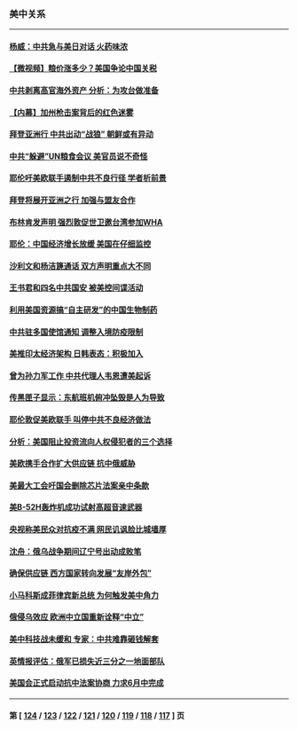 ### 美中关系
---
#### [杨威：中共急与美日对话 火药味浓](../../pages/nf1412576/n13740330.md) 
#### [【微视频】粮价涨多少？美国争论中国关税](../../pages/nf1412576/n13740815.md) 
#### [中共剥离高官海外资产 分析：为攻台做准备](../../pages/nf1412576/n13740959.md) 
#### [【内幕】加州枪击案背后的红色迷雾](../../pages/nf1412576/n13740526.md) 
#### [拜登亚洲行 中共出动“战狼” 朝鲜或有异动](../../pages/nf1412576/n13740664.md) 
#### [中共“躲避”UN粮食会议 美官员说不奇怪](../../pages/nf1412576/n13740742.md) 
#### [耶伦吁美欧联手遏制中共不良行径 学者析前景](../../pages/nf1412576/n13740600.md) 
#### [拜登将展开亚洲之行 加强与盟友合作](../../pages/nf1412576/n13740583.md) 
#### [布林肯发声明 强烈敦促世卫邀台湾参加WHA](../../pages/nf1412576/n13740190.md) 
#### [耶伦：中国经济增长放缓 美国在仔细监控](../../pages/nf1412576/n13740151.md) 
#### [沙利文和杨洁篪通话 双方声明重点大不同](../../pages/nf1412576/n13740117.md) 
#### [王书君和四名中共国安 被美控间谍活动](../../pages/nf1412576/n13740137.md) 
#### [利用美国资源搞“自主研发”的中国生物制药](../../pages/nf1412576/n13740112.md) 
#### [中共驻多国使馆通知 调整入境防疫限制](../../pages/nf1412576/n13739965.md) 
#### [美推印太经济架构 日韩表态：积极加入](../../pages/nf1412576/n13739958.md) 
#### [曾为孙力军工作 中共代理人韦恩遭美起诉](../../pages/nf1412576/n13739487.md) 
#### [传黑匣子显示：东航班机俯冲坠毁是人为导致](../../pages/nf1412576/n13739368.md) 
#### [耶伦敦促美欧联手 叫停中共不良经济做法](../../pages/nf1412576/n13739348.md) 
#### [分析：美国阻止投资流向人权侵犯者的三个选择](../../pages/nf1412576/n13739120.md) 
#### [美欧携手合作扩大供应链 抗中俄威胁](../../pages/nf1412576/n13739032.md) 
#### [美最大工会吁国会删除芯片法案亲中条款](../../pages/nf1412576/n13738853.md) 
#### [美B-52H轰炸机成功试射高超音速武器](../../pages/nf1412576/n13738825.md) 
#### [央视称美民众对抗疫不满 网民讥讽脸比城墙厚](../../pages/nf1412576/n13738685.md) 
#### [沈舟：俄乌战争期间辽宁号出动成败笔](../../pages/nf1412576/n13737879.md) 
#### [确保供应链 西方国家转向发展“友岸外包”](../../pages/nf1412576/n13738350.md) 
#### [小马科斯成菲律宾新总统 为何触发美中角力](../../pages/nf1412576/n13737955.md) 
#### [俄侵乌效应 欧洲中立国重新诠释“中立”](../../pages/nf1412576/n13737941.md) 
#### [美中科技战未缓和 专家：中共难靠砸钱解套](../../pages/nf1412576/n13737767.md) 
#### [英情报评估：俄军已损失近三分之一地面部队](../../pages/nf1412576/n13737812.md) 
#### [美国会正式启动抗中法案协商 力求6月中完成](../../pages/nf1412576/n13737740.md) 

---
#### 第 [ [124](./124.md) / [123](./123.md) / [122](./122.md) / [121](./121.md) / [120](./120.md) / [119](./119.md) / [118](./118.md) / [117](./117.md) ] 页
